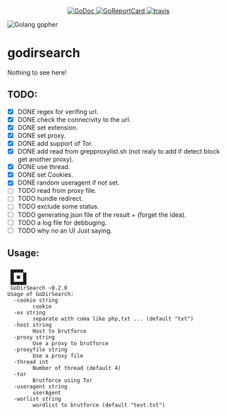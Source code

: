<p align="center">
    <a href="https://godoc.org/github.com/hihebark/godirsearch">
        <img src="https://godoc.org/github.com/hihebark/godirsearch?status.svg" alt="GoDoc">
    </a>
    <a href="https://goreportcard.com/report/github.com/hihebark/godirsearch">
        <img src="https://goreportcard.com/badge/github.com/hihebark/godirsearch" alt="GoReportCard">
    </a>
    <a href="https://travis-ci.org/hihebark/godirsearch.svg?branch=master">
        <img src="https://travis-ci.org/hihebark/godirsearch.svg?branch=master" alt="travis">
    </a>
</p>

![Golang gopher](https://golang.org/doc/gopher/pkg.png)

godirsearch
===========
Nothing to see here!

TODO:
-----

- [x] DONE regex for verifing url.
- [x] DONE check the connecivity to the url.
- [x] DONE set extension.
- [x] DONE set proxy.
- [x] DONE add support of Tor.
- [x] DONE add read from grepproxylist.sh (not realy to add if detect block get another proxy).
- [x] DONE use thread.
- [x] DONE set Cookies.
- [x] DONE random useragent if not set.
- [ ] TODO read from proxy file.
- [ ] TODO hundle redirect.
- [ ] TODO exclude some status.
- [ ] TODO generating json file of the result + (forget the idea).
- [ ] TODO a log file for debbuging.
- [ ] TODO why no an UI Just saying.

Usage:
------

```
 ▄▄▄▄
 █ ▄ █
 █▄▄▄█
 GoDirSearch ~0.2.0
Usage of GoDirSearch:
  -cookie string
    	cookie
  -ex string
    	separate with coma like php,txt ... (default "txt")
  -host string
    	Host to brutforce
  -proxy string
    	Use a proxy to brutforce
  -proxyfile string
    	Use a proxy file
  -thread int
    	Number of thread (default 4)
  -tor
    	Brutforce using Tor
  -useragent string
    	userAgent
  -worlist string
    	wordlist to brutforce (default "test.txt")

```
